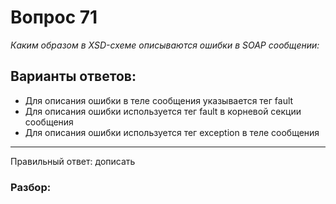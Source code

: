 # Вопрос 71
_Каким образом в XSD-схеме описываются ошибки в SOAP сообщении:_

## Варианты ответов:

- Для описания ошибки в теле сообщения указывается тег fault
- Для описания ошибки используется тег fault в корневой секции сообщения
- Для описания ошибки используется тег exception в теле сообщения

___

Правильный ответ: дописать

### Разбор: